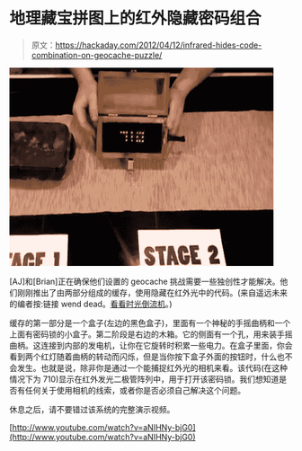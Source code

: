 # 地理藏宝拼图上的红外隐藏密码组合

> 原文：<https://hackaday.com/2012/04/12/infrared-hides-code-combination-on-geocache-puzzle/>

![](img/86c792c93597060c6a7371b010f99a02.png "geocaching-uses-code-hidden-by-IR")

[AJ]和[Brian]正在确保他们设置的 geocache 挑战需要一些独创性才能解决。他们刚刚推出了由两部分组成的缓存，使用隐藏在红外光中的代码。(来自遥远未来的编者按:链接 wend dead。[看看时光倒流机](https://web.archive.org/web/20131125114447/http://www.suburbiahell.com/2012/04/10/ajs-invisible-led-geocache/)。)

缓存的第一部分是一个盒子(左边的黑色盒子)，里面有一个神秘的手摇曲柄和一个上面有密码锁的小盒子。第二阶段是右边的木箱。它的侧面有一个孔，用来装手摇曲柄。这连接到内部的发电机，让你在它旋转时积累一些电力。在盒子里面，你会看到两个红灯随着曲柄的转动而闪烁，但是当你按下盒子外面的按钮时，什么也不会发生。也就是说，除非你是通过一个能捕捉红外光的相机来看。该代码(在这种情况下为 710)显示在红外发光二极管阵列中，用于打开该密码锁。我们想知道是否有任何关于使用相机的线索，或者你是否必须自己解决这个问题。

休息之后，请不要错过该系统的完整演示视频。

[http://www.youtube.com/watch?v=aNIHNy-bjG0](http://www.youtube.com/watch?v=aNIHNy-bjG0)